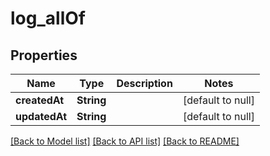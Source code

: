 # log_allOf

## Properties

| Name          | Type       | Description | Notes             |
| ------------- | ---------- | ----------- | ----------------- |
| **createdAt** | **String** |             | [default to null] |
| **updatedAt** | **String** |             | [default to null] |

[[Back to Model list]](../README.md#documentation-for-models) [[Back to API list]](../README.md#documentation-for-api-endpoints) [[Back to README]](../README.md)
